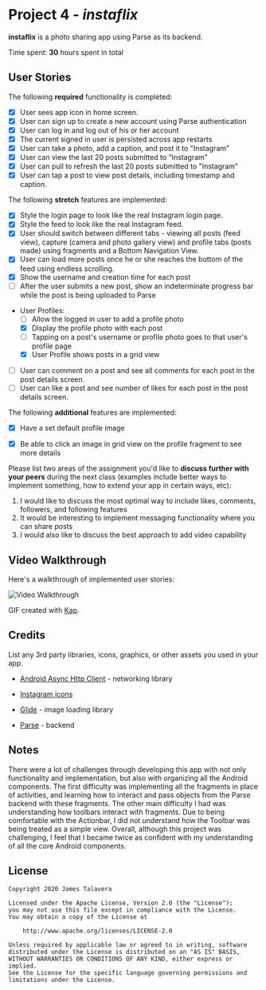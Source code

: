 # Project 4 - *instaflix*

**instaflix** is a photo sharing app using Parse as its backend.

Time spent: **30** hours spent in total

## User Stories

The following **required** functionality is completed:

- [x] User sees app icon in home screen.
- [x] User can sign up to create a new account using Parse authentication
- [x] User can log in and log out of his or her account
- [x] The current signed in user is persisted across app restarts
- [x] User can take a photo, add a caption, and post it to "Instagram"
- [x] User can view the last 20 posts submitted to "Instagram"
- [x] User can pull to refresh the last 20 posts submitted to "Instagram"
- [x] User can tap a post to view post details, including timestamp and caption.

The following **stretch** features are implemented:

- [X] Style the login page to look like the real Instagram login page.
- [X] Style the feed to look like the real Instagram feed.
- [X] User should switch between different tabs - viewing all posts (feed view), capture (camera and photo gallery view) and profile tabs (posts made) using fragments and a Bottom Navigation View.
- [X] User can load more posts once he or she reaches the bottom of the feed using endless scrolling.
- [X] Show the username and creation time for each post
- [ ] After the user submits a new post, show an indeterminate progress bar while the post is being uploaded to Parse
- User Profiles:
  - [ ] Allow the logged in user to add a profile photo
  - [X] Display the profile photo with each post
  - [ ] Tapping on a post's username or profile photo goes to that user's profile page
  - [X] User Profile shows posts in a grid view
- [ ] User can comment on a post and see all comments for each post in the post details screen.
- [ ] User can like a post and see number of likes for each post in the post details screen.

The following **additional** features are implemented:

- [x] Have a set default profile image
- [x] Be able to click an image in grid view on the profile fragment to see more details


Please list two areas of the assignment you'd like to **discuss further with your peers** during the next class (examples include better ways to implement something, how to extend your app in certain ways, etc):

1. I would like to discuss the most optimal way to include likes, comments, followers, and following features
2. It would be interesting to implement messaging functionality where you can share posts
3. I would also like to discuss the best approach to add video capability

## Video Walkthrough

Here's a walkthrough of implemented user stories:

<img src='Kapture 2020-07-10 at 18.58.44.gif' title='Video Walkthrough' width='' alt='Video Walkthrough' />

GIF created with [Kap](https://getkap.co/).

## Credits

List any 3rd party libraries, icons, graphics, or other assets you used in your app.

- [Android Async Http Client](http://loopj.com/android-async-http/) - networking library

- [Instagram icons](https://courses.codepath.org/course_files/android_university_fast_track/assets/instagram_android_assets.zip)

- [Glide](https://github.com/bumptech/glide) - image loading library

- [Parse](https://parseplatform.org/) - backend


## Notes

There were a lot of challenges through developing this app with not only functionality and implementation, 
but also with organizing all the Android components. The first difficulty was implementing all the fragments 
in place of activities, and learning how to interact and pass objects from the Parse backend with these 
fragments. The other main difficulty I had was understanding how toolbars interact with fragments. Due 
to being comfortable with the Actionbar, I did not understand how the Toolbar was being treated as a simple 
view. Overall, although this project was challenging, I feel that I became twice as confident with my understanding 
of all the core Android components.  

## License

    Copyright 2020 James Talavera

    Licensed under the Apache License, Version 2.0 (the "License");
    you may not use this file except in compliance with the License.
    You may obtain a copy of the License at

        http://www.apache.org/licenses/LICENSE-2.0

    Unless required by applicable law or agreed to in writing, software
    distributed under the License is distributed on an "AS IS" BASIS,
    WITHOUT WARRANTIES OR CONDITIONS OF ANY KIND, either express or implied.
    See the License for the specific language governing permissions and
    limitations under the License.
